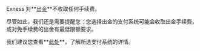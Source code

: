 
Exness 对**[出金](https://my.extrading.expert/accounts/sign-in?lng=zh)**不收取任何手续费。

尽管如此，我们还是需要提醒您：您选择出金的支付系统可能会收取出金手续费，或对免手续费的出金有最低限额要求。

我们建议您查看**[此处](https://get.exness.help/hc/zh-cn/categories/360002499959)**，了解所选支付系统的详情。